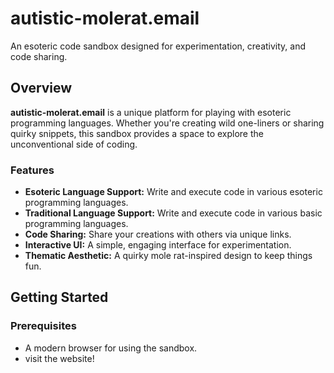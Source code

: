 # autistic-molerat.email

An esoteric code sandbox designed for experimentation, creativity, and code sharing.

## Overview

**autistic-molerat.email** is a unique platform for playing with esoteric programming languages. Whether you're creating wild one-liners or sharing quirky snippets, this sandbox provides a space to explore the unconventional side of coding.

### Features
- **Esoteric Language Support:** Write and execute code in various esoteric programming languages.
- **Traditional Language Support:** Write and execute code in various basic programming languages.
- **Code Sharing:** Share your creations with others via unique links.
- **Interactive UI:** A simple, engaging interface for experimentation.
- **Thematic Aesthetic:** A quirky mole rat-inspired design to keep things fun.

## Getting Started

### Prerequisites
- A modern browser for using the sandbox.
- visit the website!
